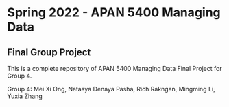 # Spring 2022 - APAN 5400 Managing Data
## Final Group Project
This is a complete repository of APAN 5400 Managing Data Final Project for Group 4. 

Group 4: Mei Xi Ong, Natasya Denaya Pasha, Rich Rakngan, Mingming Li, Yuxia Zhang
